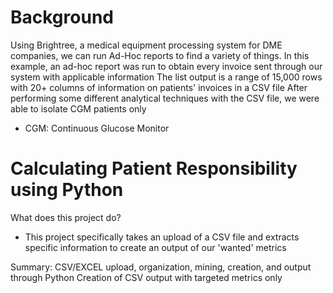 # Background

Using Brightree, a medical equipment processing system for DME companies, we can run Ad-Hoc reports to find a variety of things.
In this example, an ad-hoc report was run to obtain every invoice sent through our system with applicable information
The list output is a range of 15,000 rows with 20+ columns of information on patients' invoices in a CSV file
After performing some different analytical techniques with the CSV file, we were able to isolate CGM patients only
- CGM: Continuous Glucose Monitor

# Calculating Patient Responsibility using Python
What does this project do?
- This project specifically takes an upload of a CSV file and extracts specific information to create an output of our 'wanted' metrics

Summary:
CSV/EXCEL upload, organization, mining, creation, and output through Python
Creation of CSV output with targeted metrics only
